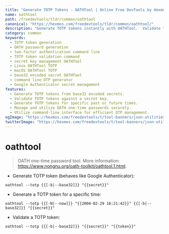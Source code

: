 ```yaml
---
title: "Generate TOTP Tokens - OATHTool | Online Free DevTools by Hexmos"
name: oathtool
path: /freedevtools/tldr/common/oathtool
canonical: "https://hexmos.com/freedevtools/tldr/common/oathtool/"
description: "Generate TOTP tokens instantly with OATHTool.  Validate tokens and manage two-factor authentication secrets securely using command-line commands. Free online tool, no registration required."
category: common
keywords:
  - TOTP token generation
  - OATH password generation
  - two-factor authentication command line
  - TOTP token validation command
  - secret key management OATHTool
  - Linux OATHTool TOTP
  - macOS OATHTool TOTP
  - base32 encoded secret OATHTool
  - command line OTP generator
  - Google Authenticator secret management
features:
  - Generate TOTP tokens from base32 encoded secrets.
  - Validate TOTP tokens against a secret key.
  - Generate TOTP tokens for specific past or future times.
  - Manage and utilize OATH one-time passwords securely.
  - Utilize command-line interface for efficient OTP management.
ogImage: "https://hexmos.com/freedevtools/t/tool-banners/json-utilities-banner.png"
twitterImage: "https://hexmos.com/freedevtools/t/tool-banners/json-utilities-banner.png"
---
```


# oathtool

> OATH one-time password tool.
> More information: <https://www.nongnu.org/oath-toolkit/oathtool.1.html>.

- Generate TOTP token (behaves like Google Authenticator):

`oathtool --totp {{[-b|--base32]}} "{{secret}}"`

- Generate a TOTP token for a specific time:

`oathtool --totp {{[-N|--now]}} "{{2004-02-29 16:21:42}}" {{[-b|--base32]}} "{{secret}}"`

- Validate a TOTP token:

`oathtool --totp {{[-b|--base32]}} "{{secret}}" "{{token}}"`

